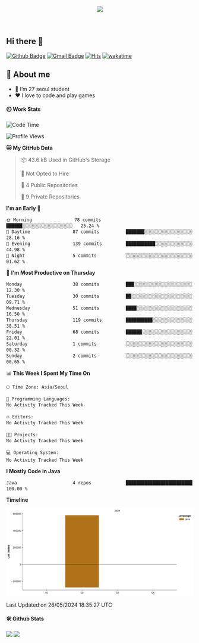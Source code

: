 <div align="center">
<img src="https://github.com/Anmol-Baranwal/Cool-GIFs-For-GitHub/assets/74038190/0c7eb6ed-663b-4ce4-bfbd-18239a38ba1b" width="500">
</div>
<br><br>


## Hi there 👋

[![Github Badge](https://img.shields.io/badge/-Rurouni98-grey?style=flat&logo=github&logoColor=white&link=https://github.com/veggie-garden/)](https://www.github.com/Rurouni98/) 
[![Gmail Badge](https://img.shields.io/badge/-byungju98@gmail.com-c14438?style=flat&logo=Gmail&logoColor=white&link=mailto:byungju98@gmail.com)](byungju98@gmail.com) 
[![Hits](https://hits.seeyoufarm.com/api/count/incr/badge.svg?url=https%3A%2F%2Fgithub.com%2FRurouni98&count_bg=%2379C83D&title_bg=%23555555&icon=&icon_color=%23E7E7E7&title=hits&edge_flat=false)](https://hits.seeyoufarm.com)
[![wakatime](https://wakatime.com/badge/user/30bd3f17-c0e9-45ef-92d6-eac8f8689edf.svg)](https://wakatime.com/@30bd3f17-c0e9-45ef-92d6-eac8f8689edf)

## 💬 About me
- 🌱 I’m 27 seoul student
- ❤️ I love to code and play games
<!-- - ⚡ Fun fact: I can sleep more than 12 hours straight -->

#### ⏲️ Work Stats
<!-- [![Rurouni's wakatime stats](https://github-readme-stats.vercel.app/api/wakatime?username=veggie_garden)](https://wakatime.com/@veggie_garden) -->

<!--START_SECTION:waka-->
![Code Time](http://img.shields.io/badge/Code%20Time-0%20secs-blue)

![Profile Views](http://img.shields.io/badge/Profile%20Views-48-blue)

**🐱 My GitHub Data** 

> 📦 43.6 kB Used in GitHub's Storage 
 > 
> 🚫 Not Opted to Hire
 > 
> 📜 4 Public Repositories 
 > 
> 🔑 9 Private Repositories 
 > 
**I'm an Early 🐤** 

```text
🌞 Morning                78 commits          ██████░░░░░░░░░░░░░░░░░░░   25.24 % 
🌆 Daytime                87 commits          ███████░░░░░░░░░░░░░░░░░░   28.16 % 
🌃 Evening                139 commits         ███████████░░░░░░░░░░░░░░   44.98 % 
🌙 Night                  5 commits           ░░░░░░░░░░░░░░░░░░░░░░░░░   01.62 % 
```
📅 **I'm Most Productive on Thursday** 

```text
Monday                   38 commits          ███░░░░░░░░░░░░░░░░░░░░░░   12.30 % 
Tuesday                  30 commits          ██░░░░░░░░░░░░░░░░░░░░░░░   09.71 % 
Wednesday                51 commits          ████░░░░░░░░░░░░░░░░░░░░░   16.50 % 
Thursday                 119 commits         ██████████░░░░░░░░░░░░░░░   38.51 % 
Friday                   68 commits          ██████░░░░░░░░░░░░░░░░░░░   22.01 % 
Saturday                 1 commits           ░░░░░░░░░░░░░░░░░░░░░░░░░   00.32 % 
Sunday                   2 commits           ░░░░░░░░░░░░░░░░░░░░░░░░░   00.65 % 
```


📊 **This Week I Spent My Time On** 

```text
🕑︎ Time Zone: Asia/Seoul

💬 Programming Languages: 
No Activity Tracked This Week

🔥 Editors: 
No Activity Tracked This Week

🐱‍💻 Projects: 
No Activity Tracked This Week

💻 Operating System: 
No Activity Tracked This Week
```

**I Mostly Code in Java** 

```text
Java                     4 repos             █████████████████████████   100.00 % 
```



**Timeline**

![Lines of Code chart](https://raw.githubusercontent.com/Rurouni98/Rurouni98/main/assets/bar_graph.png)


 Last Updated on 26/05/2024 18:35:27 UTC
<!--END_SECTION:waka-->

#### 🛠️ Github Stats
<p>
  <img height="180em" src="https://github-readme-stats.vercel.app/api?username=Rurouni98&show_icons=true&include_all_commits=true&bg_color=30,e96443,904e95&title_color=fff&text_color=fff">
  <img height="180em" src="https://github-readme-stats.vercel.app/api/top-langs/?username=Rurouni98&layout=compact&bg_color=30,e96443,904e95&title_color=fff&text_color=fff">
</p>
<!-- [![Github stats](https://github-readme-stats.vercel.app/api?username=veggie-garden&show_icons=true&include_all_commits=true&bg_color=30,e96443,904e95&title_color=fff&text_color=fff)](https://github.com/veggie-garden/github-readme-stats) 
[![Top Langs](https://github-readme-stats.vercel.app/api/top-langs/?username=veggie-garden&layout=compact&bg_color=30,e96443,904e95&title_color=fff&text_color=fff)](https://github.com/veggie-garden/github-readme-stats)   -->

<!--
**veggie-garden/veggie-garden** is a ✨ _special_ ✨ repository because its `README.md` (this file) appears on your GitHub profile.

Here are some ideas to get you started:

- 🔭 I’m currently working on ...
- 🌱 I’m currently learning ...
- 👯 I’m looking to collaborate on ...
- 🤔 I’m looking for help with ...
- 💬 Ask me about ...
- 📫 How to reach me: ...
- 😄 Pronouns: ...
- ⚡ Fun fact: ...
-->
